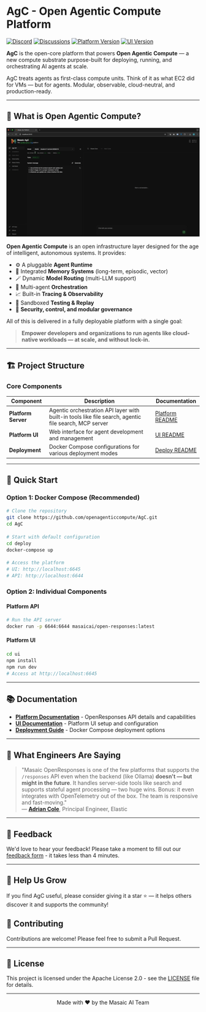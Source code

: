 # AgC - Open Agentic Compute Platform

[![Discord](https://img.shields.io/static/v1?label=Discord&message=Join%20Us&color=5865F2&logo=discord&logoColor=white)](https://discord.com/channels/1335132819260702723/1354795442004820068)
[![Discussions](https://img.shields.io/static/v1?label=Discussions&message=Community&color=3FB950&logo=github&logoColor=white)](https://github.com/orgs/masaic-ai-platform/discussions)
[![Platform Version](https://img.shields.io/docker/v/masaicai/open-responses?label=platform&sort=semver)](https://hub.docker.com/r/masaicai/open-responses/tags)
[![UI Version](https://img.shields.io/docker/v/masaicai/platform-ui?label=ui&sort=semver)](https://hub.docker.com/r/masaicai/platform-ui/tags)

**AgC** is the open-core platform that powers **Open Agentic Compute** — a new compute substrate purpose-built for deploying, running, and orchestrating AI agents at scale.

AgC treats agents as first-class compute units. Think of it as what EC2 did for VMs — but for agents. Modular, observable, cloud-neutral, and production-ready.

---

## 🚀 What is Open Agentic Compute?

![Agentic Orchestration Demo](deploy/demos/AgC-Demo.gif)

**Open Agentic Compute** is an open infrastructure layer designed for the age of intelligent, autonomous systems. It provides:

- ⚙️ A pluggable **Agent Runtime**
- 🧠 Integrated **Memory Systems** (long-term, episodic, vector)
- 🪄 Dynamic **Model Routing** (multi-LLM support)
- 🔁 Multi-agent **Orchestration**
- 📈 Built-in **Tracing & Observability**
- 🧪 Sandboxed **Testing & Replay**
- 🔐 **Security, control, and modular governance**

All of this is delivered in a fully deployable platform with a single goal:
> **Empower developers and organizations to run agents like cloud-native workloads — at scale, and without lock-in.**

---

## 🏗️ Project Structure

### Core Components

| Component           | Description                                                                                           | Documentation |
|---------------------|-------------------------------------------------------------------------------------------------------|---------------|
| **Platform Server** | Agentic orchestration API layer with built-in tools like file search, agentic file search, MCP server | [Platform README](platform/README.md) |
| **Platform UI**     | Web interface for agent development and management                                                    | [UI README](ui/README.md) |
| **Deployment**      | Docker Compose configurations for various deployment modes                                            | [Deploy README](deploy/README.md) |

---

## 🚀 Quick Start

### Option 1: Docker Compose (Recommended)

```bash
# Clone the repository
git clone https://github.com/openagenticcompute/AgC.git
cd AgC

# Start with default configuration
cd deploy
docker-compose up

# Access the platform
# UI: http://localhost:6645
# API: http://localhost:6644
```

### Option 2: Individual Components

#### Platform  API
```bash
# Run the API server
docker run -p 6644:6644 masaicai/open-responses:latest
```

#### Platform UI
```bash
cd ui
npm install
npm run dev
# Access at http://localhost:6645
```

---

## 📚 Documentation

- **[Platform Documentation](platform/README.md)** - OpenResponses API details and capabilities
- **[UI Documentation](ui/README.md)** - Platform UI setup and configuration
- **[Deployment Guide](deploy/README.md)** - Docker Compose deployment options

---

## 💬 What Engineers Are Saying

> "Masaic OpenResponses is one of the few platforms that supports the `/responses` API even when the backend (like Ollama) **doesn't — but might in the future**. It handles server-side tools like search and supports stateful agent processing — two huge wins. Bonus: it even integrates with OpenTelemetry out of the box. The team is responsive and fast-moving."  
> — **[Adrian Cole](https://www.linkedin.com/posts/adrianfcole_openai-opentelemetry-activity-7328071653249228805-F0q-)**, Principal Engineer, Elastic

---

## 📝 Feedback

We'd love to hear your feedback! Please take a moment to fill out our [feedback form](https://forms.gle/yBi9JuyCVbKYBRZS9) - it takes less than 4 minutes.

---

## 🙌 Help Us Grow

If you find AgC useful, please consider giving it a star ⭐ — it helps others discover it and supports the community!

## 🤝 Contributing

Contributions are welcome! Please feel free to submit a Pull Request.

---

## 📄 License

This project is licensed under the Apache License 2.0 - see the [LICENSE](LICENSE) file for details.

---

<p align="center">
  Made with ❤️ by the Masaic AI Team
</p>
